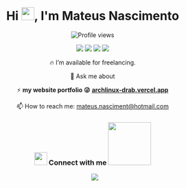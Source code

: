 <div align="center">
  <h1>Hi <img src="https://raw.githubusercontent.com/kaueMarques/kaueMarques/master/hi.gif" height="30px">, I'm Mateus Nascimento</h1>
  <!-- Contagem de visualizações -->
  <p><img src="https://komarev.com/ghpvc/?username=Mateusnasciment&color=yellow" alt="Profile views" /></p>

  <!-- Distintivos das linguagens de programação -->
  <div>
    <img src="https://img.shields.io/badge/TypeScript-007ACC?style=for-the-badge&logo=typescript&logoColor=white">
<!--     <img src="https://img.shields.io/badge/JavaScript-F7DF1E?style=for-the-badge&logo=javascript&logoColor=black"> -->
    <img src="https://img.shields.io/badge/java-%23ED8B00.svg?style=for-the-badge&logo=openjdk&logoColor=white">
    <img src="https://img.shields.io/badge/php-%23777BB4.svg?style=for-the-badge&logo=php&logoColor=white">
    <img src="https://img.shields.io/badge/Go-00ADD8?style=for-the-badge&logo=go&logoColor=white">
  </div>

  <!-- Informações adicionais -->

  <p>🔥 I’m available for freelancing.</p>
  <p>💬 Ask me about</p>

  <!-- Link para o seu site/portfolio -->
  ⚡  **my website portfolio 😜**
[**archlinux-drab.vercel.app**](https://archlinux-drab.vercel.app)

  <!-- Como entrar em contato -->
  <p>📫 How to reach me: <a href="mailto:mateus.nasciment@hotmail.com">mateus.nasciment@hotmail.com</a></p>

  <!-- Redes sociais -->
  <h3><img src="https://media.giphy.com/media/iY8CRBdQXODJSCERIr/giphy.gif" width="30" height="30"/> Connect with me <img src='https://raw.githubusercontent.com/ShahriarShafin/ShahriarShafin/main/Assets/handshake.gif' width="100px"/></h3>
  <div class="icons-social" style="margin-left: 10px;">
    <a target="_blank" href="https://www.linkedin.com/in/mateusnasciment/"><img src="https://img.icons8.com/doodle/40/000000/linkedin--v2.png"></a>
  </div>
</div>
